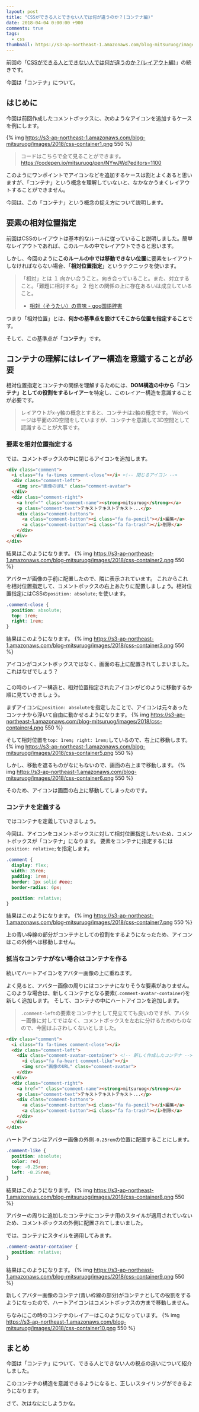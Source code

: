 ```yaml
---
layout: post
title: "CSSができる人とできない人では何が違うのか？(コンテナ編)"
date: 2018-04-04 0:00:00 +900
comments: true
tags:
  - css
thumbnail: https://s3-ap-northeast-1.amazonaws.com/blog-mitsuruog/images/2018/css-layout-logo.png
---
```

前回の「[CSSができる人とできない人では何が違うのか？\(レイアウト編\)](https://blog.mitsuruog.info/2018/03/how-to-learn-css-1)」の続きです。

今回は「コンテナ」について。

## はじめに
今回は前回作成したコメントボックスに、次のようなアイコンを追加するケースを例にします。

{% img https://s3-ap-northeast-1.amazonaws.com/blog-mitsuruog/images/2018/css-container1.png 550 %}

> コードはこちらで全て見ることができます。
> https://codepen.io/mitsuruog/pen/NYwJWd?editors=1100

このようにワンポイントでアイコンなどを追加するケースは割とよくあると思いますが、「コンテナ」という概念を理解していないと、なかなかうまくレイアウトすることができません。

今回は、この「コンテナ」という概念の捉え方について説明します。

## 要素の相対位置指定
前回はCSSのレイアウトは基本的なルールに従っていること説明しました。簡単なレイアウトであれば、このルールの中でレイアウトできると思います。

しかし、今回のように**このルールの中では移動できない位置**に要素をレイアウトしなければならない場合、「**相対位置指定**」というテクニックを使います。

> 「相対」とは
> １ 向かい合うこと。向き合っていること。また、対立すること。「難題に相対する」
> ２ 他との関係の上に存在あるいは成立していること。
> - [相対（そうたい）の意味 \- goo国語辞書](https://dictionary.goo.ne.jp/jn/129028/meaning/m0u/)

つまり「相対位置」とは、**何かの基準点を設けてそこから位置を指定すること**です。

そして、この基準点が「**コンテナ**」です。

## コンテナの理解にはレイアー構造を意識することが必要

相対位置指定とコンテナの関係を理解するためには、**DOM構造の中から「コンテナ」としての役割をするレイアー**を特定し、このレイアー構造を意識することが必要です。

> レイアウトがx-y軸の概念とすると、コンテナはz軸の概念です。
> Webページは平面の2D空間をしていますが、コンテナを意識して3D空間として認識することが大事です。

### 要素を相対位置指定する

では、コメントボックスの中に閉じるアイコンを追加します。

```html
<div class="comment">
  <i class="fa fa-times comment-close"></i> <!-- 閉じるアイコン -->
  <div class="comment-left">
    <img src="画像のURL" class="comment-avatar">   
  </div>
  <div class="comment-right">
    <a href="" class="comment-name"><strong>mitsuruog</strong></a>
    <p class="comment-text">テキストテキストテキスト...</p>
    <div class="comment-buttons">
      <a class="comment-button"><i class="fa fa-pencil"></i>編集</a>
      <a class="comment-button"><i class="fa fa-trash"></i>削除</a>   
    </div>
  </div>
</div>
```

結果はこのようになります。
{% img https://s3-ap-northeast-1.amazonaws.com/blog-mitsuruog/images/2018/css-container2.png 550 %}

アバターが画像の手前に配置したので、隣に表示されています。
これからこれを相対位置指定して、コメントボックスの右上あたりに配置しましょう。相対位置指定にはCSSの`position: absolute;`を使います。

```css
.comment-close {
  position: absolute;
  top: 1rem;
  right: 1rem;
}
```

結果はこのようになります。
{% img https://s3-ap-northeast-1.amazonaws.com/blog-mitsuruog/images/2018/css-container3.png 550 %}

アイコンがコメントボックスではなく、画面の右上に配置されてしまいました。これはなぜでしょう？

###

この時のレイアー構造と、相対位置指定されたアイコンがどのように移動するか順に見ていきましょう。

まずアイコンに`position: absolute`を指定したことで、アイコンは元々あったコンテナから浮いて自由に動かせるようになります。
{% img https://s3-ap-northeast-1.amazonaws.com/blog-mitsuruog/images/2018/css-container4.png 550 %}

そして相対位置を`top: 1rem; right: 1rem;`しているので、右上に移動します。
{% img https://s3-ap-northeast-1.amazonaws.com/blog-mitsuruog/images/2018/css-container5.png 550 %}

しかし、移動を遮るものがなにもないので、画面の右上まで移動します。
{% img https://s3-ap-northeast-1.amazonaws.com/blog-mitsuruog/images/2018/css-container6.png 550 %}

そのため、アイコンは画面の右上に移動してしまったのです。

### コンテナを定義する
ではコンテナを定義していきましょう。

今回は、アイコンをコメントボックスに対して相対位置指定したいため、コメントボックスが「コンテナ」になります。
要素をコンテナに指定するには`position: relative;`を指定します。

```css
.comment {
  display: flex;
  width: 35rem;
  padding: 1rem;
  border: 1px solid #eee;
  border-radius: 6px;

  position: relative;
}
```

結果はこのようになります。
{% img https://s3-ap-northeast-1.amazonaws.com/blog-mitsuruog/images/2018/css-container7.png 550 %}

上の青い枠線の部分がコンテナとしての役割をするようになったため、アイコンはこの外側へは移動しません。

### 抵当なコンテナがない場合はコンテナを作る

続いてハートアイコンをアバター画像の上に重ねます。

よく見ると、アバター画像の周りにはコンテナになりそうな要素がありません。このような場合は、新しくコンテナとなる要素(`.comment-avatar-container`)を新しく追加します。
そして、コンテナの中にハートアイコンを追加します。

> `.comment-left`の要素をコンテナとして見立てても良いのですが、アバター画像に対してではなく、コメントボックスを左右に分けるためのものなので、今回はふさわしくないとしました。

```html
<div class="comment">
  <i class="fa fa-times comment-close"></i>
  <div class="comment-left">
    <div class="comment-avatar-container"> <!-- 新しく作成したコンテナ -->
      <i class="fa fa-heart comment-like"></i>
      <img src="画像のURL" class="comment-avatar">
    </div>  
  </div>
  <div class="comment-right">
    <a href="" class="comment-name"><strong>mitsuruog</strong></a>
    <p class="comment-text">テキストテキストテキスト...</p>
    <div class="comment-buttons">
      <a class="comment-button"><i class="fa fa-pencil"></i>編集</a>
      <a class="comment-button"><i class="fa fa-trash"></i>削除</a>   
    </div>
  </div>
</div>
```

ハートアイコンはアバター画像の外側`-0.25rem`の位置に配置することにします。

```css
.comment-like {
  position: absolute;
  color: red;
  top: -0.25rem;
  left: -0.25rem;
}
```

結果はこのようになります。
{% img https://s3-ap-northeast-1.amazonaws.com/blog-mitsuruog/images/2018/css-container8.png 550 %}

アバターの周りに追加したコンテナにコンテナ用のスタイルが適用されていないため、コメントボックスの外側に配置されてしまいました。

では、コンテナにスタイルを適用してみます。

```css
.comment-avatar-container {
  position: relative;
}
```

結果はこのようになります。
{% img https://s3-ap-northeast-1.amazonaws.com/blog-mitsuruog/images/2018/css-container9.png 550 %}

新しくアバター画像のコンテナ(青い枠線の部分)がコンテナとしての役割をするようになったので、ハートアイコンはコメントボックスの方まで移動しません。

ちなみにこの時のコンテナのレイアーはこのようになっています。
{% img https://s3-ap-northeast-1.amazonaws.com/blog-mitsuruog/images/2018/css-container10.png 550 %}

## まとめ
今回は「コンテナ」について、できる人とできない人の視点の違いについて紹介しました。

このコンテナの構造を意識できるようになると、正しいスタイリングができるようになります。

さて、次はなににしようかな。
